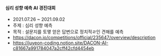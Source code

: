#### 심리 성향 예측 AI 경진대회
+ 2021.07.26 ~ 2021.09.02
+ 주제 : 심리 성향 예측
+ 목적 : 설문지를 토앻 얻은 답변으로 정치적ㄹ인 견해를 예측
+ https://dacon.io/competitions/official/235647/overview/description
+ https://juyeon-coding.notion.site/DACON-AI-c81667a991784047a2cff42cfd4454eb
